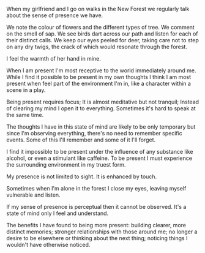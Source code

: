 When my girlfriend and I go on walks in the New Forest we regularly talk about the sense of presence we have.

We note the colour of flowers and the different types of tree. We comment on the smell of sap. We see birds dart across our path and listen for each of their distinct calls. We keep our eyes peeled for deer, taking care not to step on any dry twigs, the crack of which would resonate through the forest.

I feel the warmth of her hand in mine.

When I am present I'm most receptive to the world immediately around me. While I find it possible to be present in my own thoughts I think I am most present when feel part of the environment I'm in, like a character within a scene in a play.

Being present requires focus; It is almost meditative but not tranquil; Instead of clearing my mind I open it to everything. Sometimes it's hard to speak at the same time.

The thoughts I have in this state of mind are likely to be only temporary but since I'm observing everything, there's no need to remember specific events. Some of this I'll remember and some of it I'll forget.

I find it impossible to be present under the influence of any substance like alcohol, or even a stimulant like caffeine. To be present I must experience the surrounding environment in my truest form.

My presence is not limited to sight. It is enhanced by touch. 

Sometimes when I'm alone in the forest I close my eyes, leaving myself vulnerable and listen.

If my sense of presence is perceptual then it cannot be observed. It's a state of mind only I feel and understand.

The benefits I have found to being more present: building clearer, more distinct memories; stronger relationships with those around me; no longer a desire to be elsewhere or thinking about the next thing; noticing things I wouldn't have otherwise noticed.